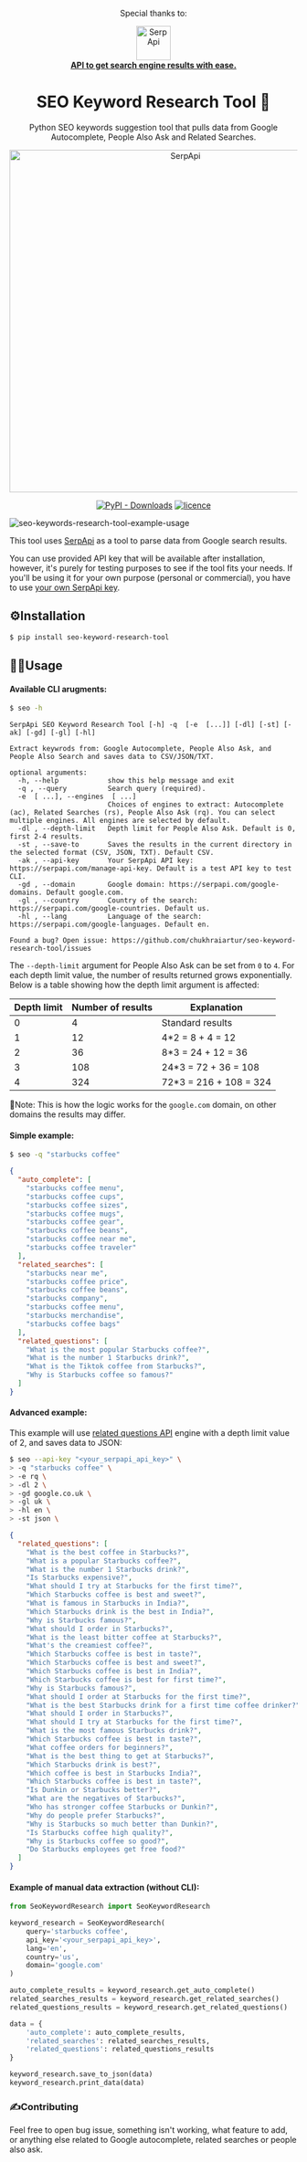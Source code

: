 <div align="center">
<p>Special thanks to:</p>
<div>
  <img src="https://user-images.githubusercontent.com/81998012/231172985-81515e8b-bc41-46b4-83fa-d129d5f3e718.svg" width="60" alt="SerpApi">
</div>
<a href="https://serpapi.com">
  <b>API to get search engine results with ease.</b>
</a>
</div>

<h1 align="center">SEO Keyword Research Tool 🔎</h1>

<p align="center">
  Python SEO keywords suggestion tool that pulls data from Google Autocomplete, People Also Ask and Related Searches.
</p>

<div align="center">
   <img src="https://user-images.githubusercontent.com/78694043/231768966-187e9ab2-fc8f-460b-bf9f-bcb39cc5a968.svg" width="600" alt="SerpApi">
</div>

<div align="center">

  <a href="">![PyPI - Downloads](https://img.shields.io/pypi/dm/seo-keyword-research-tool)</a>
  <a href="">![licence](https://img.shields.io/github/license/chukhraiartur/seo-keyword-research-tool?color=blue)</a>

</div>

![seo-keywords-research-tool-example-usage](https://user-images.githubusercontent.com/78694043/234543434-0482d07b-3db5-430e-b00a-91647bf2d9c8.gif)

This tool uses [SerpApi](https://serpapi.com/) as a tool to parse data from Google search results. 

You can use provided API key that will be available after installation, however, it's purely for testing purposes to see if the tool fits your needs. If you'll be using it for your own purpose (personal or commercial), you have to use [your own SerpApi key](https://serpapi.com/manage-api-key).


## ⚙️Installation

```bash
$ pip install seo-keyword-research-tool
```


## 🤹‍♂️Usage

#### Available CLI arugments:

```bash
$ seo -h
```

```lang-none
SerpApi SEO Keyword Research Tool [-h] -q  [-e  [...]] [-dl] [-st] [-ak] [-gd] [-gl] [-hl]

Extract keywrods from: Google Autocomplete, People Also Ask, and People Also Search and saves data to CSV/JSON/TXT.

optional arguments:
  -h, --help            show this help message and exit
  -q , --query          Search query (required).
  -e  [ ...], --engines  [ ...]
                        Choices of engines to extract: Autocomplete (ac), Related Searches (rs), People Also Ask (rq). You can select multiple engines. All engines are selected by default.
  -dl , --depth-limit   Depth limit for People Also Ask. Default is 0, first 2-4 results.
  -st , --save-to       Saves the results in the current directory in the selected format (CSV, JSON, TXT). Default CSV.
  -ak , --api-key       Your SerpApi API key: https://serpapi.com/manage-api-key. Default is a test API key to test CLI.
  -gd , --domain        Google domain: https://serpapi.com/google-domains. Default google.com.
  -gl , --country       Country of the search: https://serpapi.com/google-countries. Default us.
  -hl , --lang          Language of the search: https://serpapi.com/google-languages. Default en.

Found a bug? Open issue: https://github.com/chukhraiartur/seo-keyword-research-tool/issues
```

The `--depth-limit` argument for People Also Ask can be set from `0` to `4`. For each depth limit value, the number of results returned grows exponentially. Below is a table showing how the depth limit argument is affected:

| Depth limit | Number of results | Explanation |
|-------------|-------------------|-------------|
| 0 | 4 | Standard results |
| 1 | 12 | 4*2 = 8 + 4 = 12 |
| 2 | 36 | 8*3 = 24 + 12 = 36 |
| 3 | 108 | 24*3 = 72 + 36 = 108 |
| 4 | 324 | 72*3 = 216 + 108 = 324 |

📌Note: This is how the logic works for the `google.com` domain, on other domains the results may differ.

#### Simple example:

```bash
$ seo -q "starbucks coffee"
```

```json
{
  "auto_complete": [
    "starbucks coffee menu",
    "starbucks coffee cups",
    "starbucks coffee sizes",
    "starbucks coffee mugs",
    "starbucks coffee gear",
    "starbucks coffee beans",
    "starbucks coffee near me",
    "starbucks coffee traveler"
  ],
  "related_searches": [
    "starbucks near me",
    "starbucks coffee price",
    "starbucks coffee beans",
    "starbucks company",
    "starbucks coffee menu",
    "starbucks merchandise",
    "starbucks coffee bags"
  ],
  "related_questions": [
    "What is the most popular Starbucks coffee?",
    "What is the number 1 Starbucks drink?",
    "What is the Tiktok coffee from Starbucks?",
    "Why is Starbucks coffee so famous?"
  ]
}
```

#### Advanced example:

This example will use [related questions API](https://serpapi.com/related-questions) engine with a depth limit value of 2, and saves data to JSON:

```bash
$ seo --api-key "<your_serpapi_api_key>" \
> -q "starbucks coffee" \
> -e rq \
> -dl 2 \
> -gd google.co.uk \
> -gl uk \
> -hl en \
> -st json \
```

```json
{
  "related_questions": [
    "What is the best coffee in Starbucks?",
    "What is a popular Starbucks coffee?",
    "What is the number 1 Starbucks drink?",
    "Is Starbucks expensive?",
    "What should I try at Starbucks for the first time?",
    "Which Starbucks coffee is best and sweet?",
    "What is famous in Starbucks in India?",
    "Which Starbucks drink is the best in India?",
    "Why is Starbucks famous?",
    "What should I order in Starbucks?",
    "What is the least bitter coffee at Starbucks?",
    "What's the creamiest coffee?",
    "Which Starbucks coffee is best in taste?",
    "Which Starbucks coffee is best and sweet?",
    "Which Starbucks coffee is best in India?",
    "Which Starbucks coffee is best for first time?",
    "Why is Starbucks famous?",
    "What should I order at Starbucks for the first time?",
    "What is the best Starbucks drink for a first time coffee drinker?",
    "What should I order in Starbucks?",
    "What should I try at Starbucks for the first time?",
    "What is the most famous Starbucks drink?",
    "Which Starbucks coffee is best in taste?",
    "What coffee orders for beginners?",
    "What is the best thing to get at Starbucks?",
    "Which Starbucks drink is best?",
    "Which coffee is best in Starbucks India?",
    "Which Starbucks coffee is best in taste?",
    "Is Dunkin or Starbucks better?",
    "What are the negatives of Starbucks?",
    "Who has stronger coffee Starbucks or Dunkin?",
    "Why do people prefer Starbucks?",
    "Why is Starbucks so much better than Dunkin?",
    "Is Starbucks coffee high quality?",
    "Why is Starbucks coffee so good?",
    "Do Starbucks employees get free food?"
  ]
}
```

#### Example of manual data extraction (without CLI):

```python
from SeoKeywordResearch import SeoKeywordResearch

keyword_research = SeoKeywordResearch(
    query='starbucks coffee',
    api_key='<your_serpapi_api_key>',
    lang='en',
    country='us',
    domain='google.com'
)

auto_complete_results = keyword_research.get_auto_complete()
related_searches_results = keyword_research.get_related_searches()
related_questions_results = keyword_research.get_related_questions()

data = {
    'auto_complete': auto_complete_results,
    'related_searches': related_searches_results,
    'related_questions': related_questions_results
}

keyword_research.save_to_json(data)
keyword_research.print_data(data)
```

### ✍Contributing

Feel free to open bug issue, something isn't working, what feature to add, or anything else related to Google autocomplete, related searches or people also ask.

